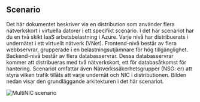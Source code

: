 ## <a name="scenario"></a>Scenario
Det här dokumentet beskriver via en distribution som använder flera nätverkskort i virtuella datorer i ett specifikt scenario. I det här scenariot har du en två skikt IaaS arbetsbelastning i Azure. Varje nivå har distribuerats i undernätet i ett virtuellt nätverk (VNet). Frontend-nivå består av flera webbservrar, grupperade i en belastningsutjämnare för hög tillgänglighet. Backend-nivå består av flera databasservrar. Dessa databasservrar kommer att distribueras med två nätverkskort, ett för databasåtkomst för hantering. Scenariot omfattar även Nätverkssäkerhetsgrupper (NSG: er) att styra vilken trafik tillåts att varje undernät och NIC i distributionen. Bilden nedan visar den grundläggande arkitekturen i det här scenariot.  

![MultiNIC scenario](./media/virtual-network-deploy-multinic-scenario-include/Figure1.png)

